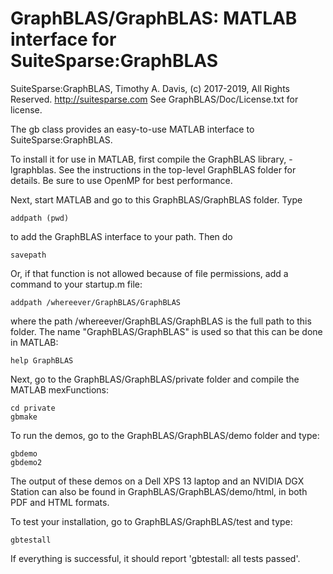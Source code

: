 # GraphBLAS/GraphBLAS: MATLAB interface for SuiteSparse:GraphBLAS

SuiteSparse:GraphBLAS, Timothy A. Davis, (c) 2017-2019, All Rights Reserved.
http://suitesparse.com   See GraphBLAS/Doc/License.txt for license.

The gb class provides an easy-to-use MATLAB interface to SuiteSparse:GraphBLAS.

To install it for use in MATLAB, first compile the GraphBLAS library,
-lgraphblas.  See the instructions in the top-level GraphBLAS folder for
details.  Be sure to use OpenMP for best performance.

Next, start MATLAB and go to this GraphBLAS/GraphBLAS folder.  Type

    addpath (pwd)

to add the GraphBLAS interface to your path.  Then do

    savepath

Or, if that function is not allowed because of file permissions, add a command
to your startup.m file:

    addpath /whereever/GraphBLAS/GraphBLAS

where the path /whereever/GraphBLAS/GraphBLAS is the full path to this folder.
The name "GraphBLAS/GraphBLAS" is used so that this can be done in MATLAB:

    help GraphBLAS

Next, go to the GraphBLAS/GraphBLAS/private folder and compile the MATLAB
mexFunctions:

    cd private
    gbmake

To run the demos, go to the GraphBLAS/GraphBLAS/demo folder and type:

    gbdemo
    gbdemo2

The output of these demos on a Dell XPS 13 laptop and an NVIDIA DGX Station can
also be found in GraphBLAS/GraphBLAS/demo/html, in both PDF and HTML formats.

To test your installation, go to GraphBLAS/GraphBLAS/test and type:

    gbtestall

If everything is successful, it should report 'gbtestall: all tests passed'.


